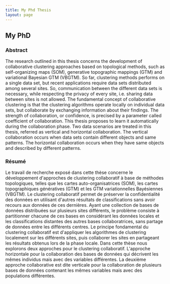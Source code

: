 ```yaml
---
title: My Phd Thesis
layout: page
---
```


## My PhD

### Abstract

The research outlined in this thesis concerns the development of collaborative clustering approaches based on topological methods, such as self-organizing maps (SOM), generative topographic mappings (GTM) and variational Bayesian GTM (VBGTM). So far, clustering methods performs on a single data set, but recent applications require data sets distributed among several sites. So, communication between the different data sets is necessary, while respecting the privacy of every site, i.e. sharing data between sites is not allowed. The fundamental concept of collaborative clustering is that the clustering algorithms operate locally on individual data sets, but collaborate by exchanging information about their findings. The strength of collaboration, or confidence, is precised by a parameter called coefficient of collaboration. This thesis proposes to learn it automatically during the collaboration phase. Two data scenarios are treated in this thesis, referred as vertical and horizontal collaboration. The vertical collaboration occurs when data sets contain different objects and same patterns. The horizontal
collaboration occurs when they have same objects and described by different patterns. 


### Résumé

Le travail de recherche exposé dans cette thèse concerne le développement d'approches de clustering collaboratif à base de méthodes topologiques, telles que les cartes auto-organisatrices (SOM), les cartes topographiques génératives (GTM) et les GTM variationnelles Bayésiennes (VBGTM). Le clustering collaboratif permet de préserver la
confidentialité des données en utilisant d'autres résultats de classifications sans avoir recours aux données de
ces dernières. Ayant une collection de
bases de données distribuées sur plusieurs sites différents, le problème consiste à partitionner chacune de ces
bases en considérant les données locales et les classifications distantes des autres bases collaboratrices, sans
partage de données entre les différents centres.
Le principe fondamental du clustering collaboratif est d'appliquer les algorithmes de clustering localement sur les différents sites, puis collaborer les sites en partageant les résultats obtenus lors de la phase locale.
Dans cette thèse nous explorons deux approches pour le clustering collaboratif. L'approche
horizontale pour la collaboration des bases de données qui décrivent les mêmes individus
mais avec des variables différentes. La deuxième approche collaborative est dite verticale pour la collaboration de plusieurs bases
de données contenant les mêmes variables mais avec des populations différentes.